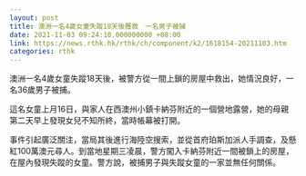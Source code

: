 ```yaml
---
layout: post
title: 澳洲一名4歲女童失蹤18天後獲救　一名男子被捕
date: 2021-11-03 09:24:10.000000000 +08:00
link: https://news.rthk.hk/rthk/ch/component/k2/1618154-20211103.htm
categories: rthk
---
```


澳洲一名4歲女童失蹤18天後，被警方從一間上鎖的房屋中救出，她情況良好，一名36歲男子被捕。

這名女童上月16日，與家人在西澳州小鎮卡納芬附近的一個營地露營，她的母親第二天早上發現女兒不知所終，當時帳幕被打開。

事件引起廣泛關注，當局其後進行海陸空搜索，並從首府珀斯加派人手調查，及懸紅100萬澳元尋人。到當地星期三凌晨，警方闖入卡納芬附近一間被鎖上的房屋，在屋內發現失蹤的女童。警方說，被捕男子與失蹤女童的一家並無任何關係。
